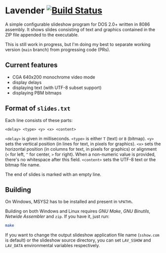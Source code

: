 # Lavender [![Build Status](https://dev.azure.com/celones/thecatkitty-gh-public/_apis/build/status/thecatkitty.lavender?branchName=main)](https://dev.azure.com/celones/thecatkitty-gh-public/_build/latest?definitionId=3&branchName=main)

A simple configurable slideshow program for DOS 2.0+ written in 8086 assembly. It shows slides consisting of text and graphics contained in the ZIP file appended to the executable.

This is still work in progress, but I'm doing my best to separate working version (`main` branch) from progressing code (PRs).

## Current features
* CGA 640x200 monochrome video mode
* display delays
* displaying text (with UTF-8 subset support)
* displaying PBM bitmaps

## Format of `slides.txt`
Each line consists of these parts:
```
<delay> <type> <y> <x> <content>
```

`<delay>` is given in milliseconds.
`<type>` is either `T` (text) or `B` (bitmap).
`<y>` sets the vertical position (in lines for text, in pixels for graphics).
`<x>` sets the horizontal position (in columns for text, in pixels for graphics) or alignment (`<` for left, `^` for center, `>` for right). When a non-numeric value is provided, there's no whitespace after this field.
`<content>` sets the UTF-8 text or the bitmap file name.

The end of slides is marked with an empty line.

## Building
On Windows, MSYS2 has to be installed and present in `%PATH%`. 

Building on both Windows and Linux requires *GNU Make*, *GNU Binutils*, *Netwide Assembler* and `zip`. If you have it, just run:
```sh
make
```

If you want to change the output slideshow application file name (`sshow.com` is default) or the slideshow source directory, you can set `LAV_SSHOW` and `LAV_DATA` environmental variables respectively.
